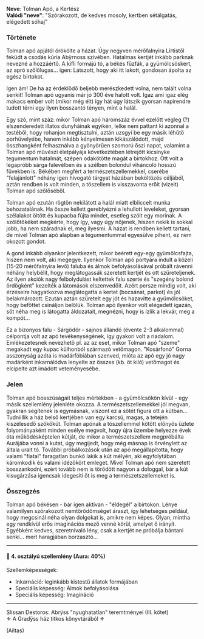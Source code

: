 **Neve**: Tolman Apó, a Kertész  
**Valódi "neve"**: "Szórakozott, de kedves mosoly, kertben sétálgatás, elégedett sóhaj"

### Története

Tolman apó apjától örökölte a házat. Úgy negyven mérőfalnyira Lîrtistől feküdt a csodás kúria Abÿrnoss szívében. Hatalmas kertjét inkább parknak nevezné a hozzáértő. A kifli formájú tó, a békés fűzfák, a gyümölcsöskert, az apró szőlőlugas... igen: Látszott, hogy aki itt lakott, gondosan ápolta az egész birtokot.

Igen ám! De ha az érdeklődő beljebb merészkedett volna, nem talált volna senkit! Tolman apó ugyanis már jó 300 éve halott volt. Igaz ami igaz elég makacs ember volt (mikor még élt) így hát úgy látszik gyorsan napirendre tudott térni egy ilyen bosszantó tényen, mint a halál.

Egy szó, mint száz: mikor Tolman apó háromszáz évvel ezelőtt végleg (?) elszenderedett illatos dunyháinak egyikén, lelke nem pattant ki azonnal a testéből, hogy rohanjon megtisztulni, aztán uzsgyi be egy másik léhűtő porhüvelyébe, hanem inkább kényelmesen kikászálódott, majd összhangként felhasználva a gyönyörűen szomorú őszi napot, valamint a Tolman apó művészi életpályája következtében létrejött kicsinyke tegumentum hatalmát, szépen odakötötte magát a birtokhoz. Ott volt a legapróbb sárga falevélben és a szélben bolondul viháncoló hosszú füvekben is. Békében megfért a természetszellemekkel, cserébe "felajánlott" néhány igen hívogató tárgyat házában beköltözés céljából, aztán rendben is volt minden, a tószellem is visszavonta erőit (vizeit) Tolman apó szőlőséből.

Tolman apó ezután rögtön nekilátott a halál miatt elbliccelt munka behozatalának. Ha össze kellett gereblyézni a lehullott leveleket, gyorsan szélalakot öltött és kupacba fújta mindet, esetleg szólt egy morinak. A szőlőtőkéket megkérte, hogy így, vagy úgy nőjenek, hiszen nekik is sokkal jobb, ha nem száradnak el, meg ilyesmi. A házat is rendben kellett tartani, de mivel Tolman apó alapban a tegumentummal egyesülve pihent, ez nem okozott gondot.

A gond inkább olyankor jelentkezett, mikor beérett egy-egy gyümölcsfajta, hiszen nem volt, aki megegye. Ilyenkor Tolman apó portyára indult a közeli (15-20 mérőfalnyira levő) faluba és álmok befolyásolásával próbált rávenni néhány helybélit, hogy meglátogassák szeretett kertjét és ott szüreteljenek. Az ilyen akciók nagy felbolydulást keltettek falu szerte és "szegény bolond ördögként" kezelték a látomások elszenvedőit. Azért persze mindig volt, aki érzéseire hagyatkozva meglátogatta a kertet (bocsánat, parkot) és jól belakmározott. Ezután aztán szüretelt egy jót és hazavitte a gyümölcsöket, hogy befőttet csináljon belőlük. Tolman apó ilyenkor volt elégedett igazán, sőt néha meg is látogatta áldozatait, megnézni, hogy is ízlik a lekvár, meg a kompót...

Ez a bizonyos falu - Sárgödör - sajnos állandó (évente 2-3 alkalommal) célpontja volt az apó tevékenységének, így gyakori volt a riadalom. Emlékezetesnek nevezhető pl. az az eset, mikor Tolman apó "szeme" megakadt egy kupac külhonból származó vetőmagon. "Kosárfonó" Gorna asszonyság azóta is madárfóbiában szenved, mióta az apó egy jó nagy madárként inkarnálódva lenyelte az összes (kb. öt kiló) vetőmagot és elcipelte azt imádott veteményesébe.

### Jelen

Tolman apó bosszúságait teljes mértékben - a gyümölcsökön kívül - egy másik szellemlény jelenléte okozza. A természetszellemekkel jól megvan, gyakran segítenek is egymásnak, viszont ez a sötét figura ott a kútban... Tudniillik a ház belső kertjében van egy karcsú, magas, a tetején kiszélesedő szökőkút. Tolman apónak a tószellemmel kötött előnyös üzlete folyományaként minden esélye megvolt, hogy újra üzembe helyezze évek óta működésképtelen kútját, de mikor a természetszellem megpróbálta Aurájába vonni a kutat, úgy megijedt, hogy még másnap is örvénylett az általa uralt tó. További próbálkozások után az apó megállapította, hogy valami "fiatal" faragatlan bunkó lakik a kút mélyén, aki egyfolytában káromkodik és valami idézőkört emleget. Mivel Tolman apó nem szeretett bosszankodni, ezért tovább nem is törődött nagyon a dologgal, bár a kút kisugárzása igencsak idegesíti őt is meg a természetszellemeket is.

### Összegzés

Tolman apó békésen - bár igen aktívan - "éldegél" a birtokon. Lénye valamilyen szórakozott nemtörődömséget áraszt, így lehetséges például, hogy megcsinál néha olyan dolgokat is, amikre nem képes. Olyan, mintha egy rendkívül erős imaginációs mező venné körül, amelyet ő irányít. Egyébként kedves, szeretnivaló lény, csak a kertjét ne próbálja bántani senki... mert haragjában borzasztó...

---

#### 👻 4. osztályú szellemlény (Aura: 40%)

Szellemképességek:
- Inkarnáció: leginkább kistestű állatok formájában
- Speciális képesség: Álmok befolyásolása
- Speciális képesség: Imagináció

---

Slissan Destoros: Abrÿss "nyughatatlan" teremtményei (III. kötet)\
⚜️ A Gradÿss ház titkos könyvtárából ⚜️

(Ailtas)
